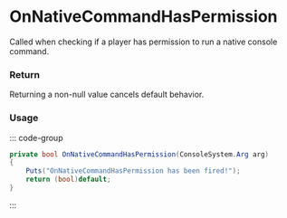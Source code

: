 # OnNativeCommandHasPermission
<Badge type="info" text="Global"/>[<Badge type="danger" text="Carbon Compatible"/>](https://github.com/CarbonCommunity/Carbon)
Called when checking if a player has permission to run a native console command.

### Return
Returning a non-null value cancels default behavior.

### Usage
::: code-group
```csharp [Example]
private bool OnNativeCommandHasPermission(ConsoleSystem.Arg arg)
{
	Puts("OnNativeCommandHasPermission has been fired!");
	return (bool)default;
}
```
:::
